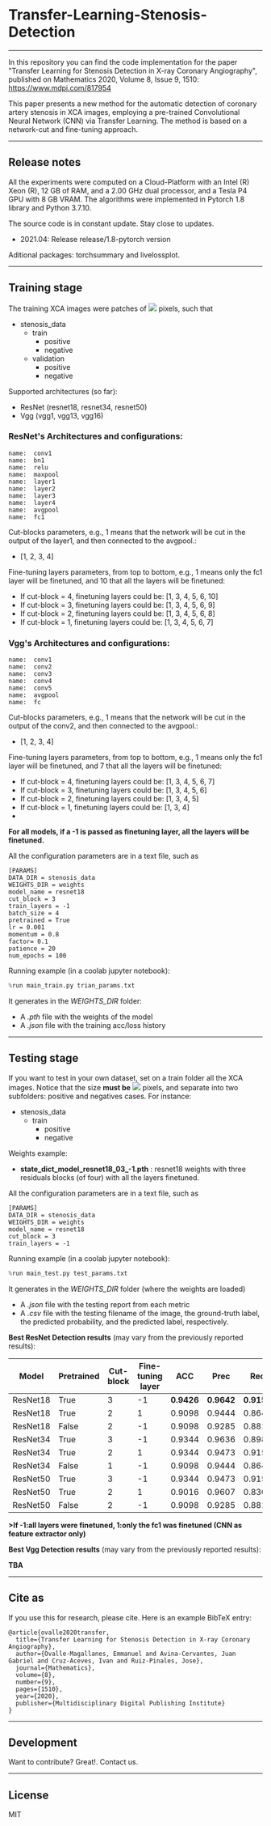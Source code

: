 # Transfer-Learning-Stenosis-Detection
----------

In this repository you can find the code implementation for the paper "Transfer Learning for Stenosis Detection in X-ray Coronary Angiography", 
published on Mathematics 2020, Volume 8, Issue 9, 1510: https://www.mdpi.com/817954

This paper presents a new method for the automatic detection of coronary artery stenosis in XCA images, employing a pre-trained Convolutional Neural Network (CNN) via Transfer Learning. The method is based on a network-cut and fine-tuning approach.

----------
## Release notes

All the experiments were computed on a Cloud-Platform with an Intel (R) Xeon (R), 12 GB of RAM, and a 2.00 GHz dual processor, and a Tesla P4 GPU with 8 GB VRAM. The algorithms were implemented in Pytorch 1.8 library and Python 3.7.10.

The source code is in constant update.  Stay close to updates.
- 2021.04: Release release/1.8-pytorch version

Aditional packages: torchsummary and livelossplot.

----------
## Training stage

The training XCA images were patches of <img src="https://render.githubusercontent.com/render/math?math=32 \times 32"> pixels, such that

- stenosis_data
    - train
        - positive
        - negative
    - validation
        - positive
        - negative

Supported architectures (so far):
- ResNet (resnet18, resnet34, resnet50)
- Vgg (vgg1, vgg13, vgg16)

### ResNet's Architectures and configurations:

```
name:  conv1
name:  bn1
name:  relu
name:  maxpool
name:  layer1
name:  layer2
name:  layer3
name:  layer4
name:  avgpool
name:  fc1
```

Cut-blocks parameters, e.g., 1 means that the network will be cut in the output of the layer1, and then connected to the avgpool.:
- [1, 2, 3, 4]

Fine-tuning layers parameters, from top to bottom, e.g., 1 means only the fc1 layer will be finetuned, and 10 that all the layers will be finetuned:
- If cut-block = 4, finetuning layers could be: [1, 3, 4, 5, 6, 10]
- If cut-block = 3, finetuning layers could be: [1, 3, 4, 5, 6, 9]
- If cut-block = 2, finetuning layers could be: [1, 3, 4, 5, 6, 8]
- If cut-block = 1, finetuning layers could be: [1, 3, 4, 5, 6, 7]

### Vgg's Architectures and configurations:

```
name:  conv1
name:  conv2
name:  conv3
name:  conv4
name:  conv5
name:  avgpool
name:  fc
```

Cut-blocks parameters, e.g., 1 means that the network will be cut in the output of the conv2, and then connected to the avgpool.:
- [1, 2, 3, 4]

Fine-tuning layers parameters, from top to bottom, e.g., 1 means only the fc1 layer will be finetuned, and 7 that all the layers will be finetuned:
- If cut-block = 4, finetuning layers could be: [1, 3, 4, 5, 6, 7]
- If cut-block = 3, finetuning layers could be: [1, 3, 4, 5, 6]
- If cut-block = 2, finetuning layers could be: [1, 3, 4, 5]
- If cut-block = 1, finetuning layers could be: [1, 3, 4]
- 
**For all models, if a -1 is passed as finetuning layer, all the layers will be finetuned.**



All the configuration parameters are in a text file, such as

```
[PARAMS]
DATA_DIR = stenosis_data
WEIGHTS_DIR = weights
model_name = resnet18
cut_block = 3
train_layers = -1
batch_size = 4
pretrained = True
lr = 0.001
momentum = 0.8
factor= 0.1
patience = 20
num_epochs = 100
```


Running example (in a coolab jupyter notebook):

```python
%run main_train.py trian_params.txt
```

It generates in the *WEIGHTS_DIR* folder:
- A *.pth* file with the weights of the model
- A *.json* file with the training acc/loss history

----------
## Testing stage

If you want to test in your own dataset, set on a train folder all the XCA images. Notice that the size **must be** <img src="https://render.githubusercontent.com/render/math?math=32 \times 32"> pixels, and separate into two subfolders: positive and negatives cases. For instance:
- stenosis_data
    - train
        - positive
        - negative

Weights example: 
- **state_dict_model_resnet18_03_-1.pth** : resnet18 weights with three residuals blocks (of four) with all the layers finetuned.

All the configuration parameters are in a text file, such as

```
[PARAMS]
DATA_DIR = stenosis_data
WEIGHTS_DIR = weights
model_name = resnet18
cut_block = 3
train_layers = -1
```


Running example (in a coolab jupyter notebook):

```python
%run main_test.py test_params.txt
```

It generates in the *WEIGHTS_DIR* folder (where the weights are loaded) 
- A *.json* file with the testing report from each metric
- A *.csv* file with the testing filename of the image, the ground-truth label, the predicted probability, and the predicted label, respectively. 

**Best ResNet Detection results** (may vary from the previously reported results):

| Model        | Pretrained | Cut-block | Fine-tuning layer  | ACC | Prec | Rec  | F1    | Spec | 
| ------------ |----------|---------|------------------|---|----|---|---|---| 
|    ResNet18          |       True     |    3       |         -1           |   **0.9426**  | **0.9642**     |  **0.9152**    |    **0.9391**   |  **0.9682**   |
|    ResNet18      |       True     |     2    |         1           |    0.9098  |  0.9444 |  0.8644  |   0.9026   |  0.9523  |
|    ResNet18          |       False     |      2    |         -1           |  0.9098 |  0.9285   |   0.8813  |   0.9043    |  0.9365  |
|    ResNet34          |       True     |    3       |         -1           |   0.9344  | 0.9636     | 0.8983    |    0.9298   |  0.9682   |
|    ResNet34      |       True     |      2   |         1           |   0.9344  |  0.9473 |   0.9152 |   0.9310    |  0.9523  |
|    ResNet34          |       False     |     1     |         -1           |  0.9098  |  0.9444   |   0.8644  |   0.9026   |  0.9523  |
|    ResNet50      |       True     |     3      |         -1           |  0.9344   |   0.9473 | 0.9152   |  0.9310    |  0.9523  |
|    ResNet50      |       True     |     2     |         1           |  0.9016   |  0.9607  |  0.8305  |  0.8909    | 0.9682   |
|    ResNet50         |       False     |       2   |         -1           |  0.9098 |   0.9285  |  0.8813   |    0.9043   |  0.9365  |

**>If -1:all layers were finetuned, 1:only the fc1 was finetuned (CNN as feature extractor only)**

**Best Vgg Detection results** (may vary from the previously reported results):

**TBA**


----------
## Cite as

If you use this for research, please cite. Here is an example BibTeX entry:

```
@article{ovalle2020transfer,
  title={Transfer Learning for Stenosis Detection in X-ray Coronary Angiography},
  author={Ovalle-Magallanes, Emmanuel and Avina-Cervantes, Juan Gabriel and Cruz-Aceves, Ivan and Ruiz-Pinales, Jose},
  journal={Mathematics},
  volume={8},
  number={9},
  pages={1510},
  year={2020},
  publisher={Multidisciplinary Digital Publishing Institute}
}
```
----------
## Development

Want to contribute? Great!. Contact us.

----------
## License

MIT

